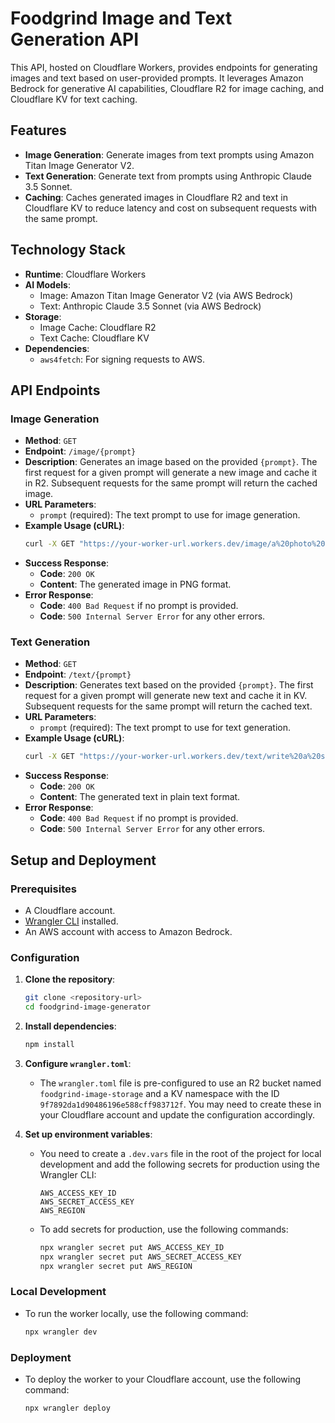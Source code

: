 # Foodgrind Image and Text Generation API

This API, hosted on Cloudflare Workers, provides endpoints for generating images and text based on user-provided prompts. It leverages Amazon Bedrock for generative AI capabilities, Cloudflare R2 for image caching, and Cloudflare KV for text caching.

## Features

-   **Image Generation**: Generate images from text prompts using Amazon Titan Image Generator V2.
-   **Text Generation**: Generate text from prompts using Anthropic Claude 3.5 Sonnet.
-   **Caching**: Caches generated images in Cloudflare R2 and text in Cloudflare KV to reduce latency and cost on subsequent requests with the same prompt.

## Technology Stack

-   **Runtime**: Cloudflare Workers
-   **AI Models**:
    -   Image: Amazon Titan Image Generator V2 (via AWS Bedrock)
    -   Text: Anthropic Claude 3.5 Sonnet (via AWS Bedrock)
-   **Storage**:
    -   Image Cache: Cloudflare R2
    -   Text Cache: Cloudflare KV
-   **Dependencies**:
    -   `aws4fetch`: For signing requests to AWS.

## API Endpoints

### Image Generation

-   **Method**: `GET`
-   **Endpoint**: `/image/{prompt}`
-   **Description**: Generates an image based on the provided `{prompt}`. The first request for a given prompt will generate a new image and cache it in R2. Subsequent requests for the same prompt will return the cached image.
-   **URL Parameters**:
    -   `prompt` (required): The text prompt to use for image generation.
-   **Example Usage (cURL)**:
    ```bash
    curl -X GET "https://your-worker-url.workers.dev/image/a%20photo%20of%20a%20cat%20wearing%20a%20hat" -o cat.png
    ```
-   **Success Response**:
    -   **Code**: `200 OK`
    -   **Content**: The generated image in PNG format.
-   **Error Response**:
    -   **Code**: `400 Bad Request` if no prompt is provided.
    -   **Code**: `500 Internal Server Error` for any other errors.

### Text Generation

-   **Method**: `GET`
-   **Endpoint**: `/text/{prompt}`
-   **Description**: Generates text based on the provided `{prompt}`. The first request for a given prompt will generate new text and cache it in KV. Subsequent requests for the same prompt will return the cached text.
-   **URL Parameters**:
    -   `prompt` (required): The text prompt to use for text generation.
-   **Example Usage (cURL)**:
    ```bash
    curl -X GET "https://your-worker-url.workers.dev/text/write%20a%20short%20story%20about%20a%20robot"
    ```
-   **Success Response**:
    -   **Code**: `200 OK`
    -   **Content**: The generated text in plain text format.
-   **Error Response**:
    -   **Code**: `400 Bad Request` if no prompt is provided.
    -   **Code**: `500 Internal Server Error` for any other errors.

## Setup and Deployment

### Prerequisites

-   A Cloudflare account.
-   [Wrangler CLI](https://developers.cloudflare.com/workers/wrangler/install-and-update/) installed.
-   An AWS account with access to Amazon Bedrock.

### Configuration

1.  **Clone the repository**:
    ```bash
    git clone <repository-url>
    cd foodgrind-image-generator
    ```

2.  **Install dependencies**:
    ```bash
    npm install
    ```

3.  **Configure `wrangler.toml`**:
    -   The `wrangler.toml` file is pre-configured to use an R2 bucket named `foodgrind-image-storage` and a KV namespace with the ID `9f7892da1d90486196e588cff983712f`. You may need to create these in your Cloudflare account and update the configuration accordingly.

4.  **Set up environment variables**:
    -   You need to create a `.dev.vars` file in the root of the project for local development and add the following secrets for production using the Wrangler CLI:
        ```
        AWS_ACCESS_KEY_ID
        AWS_SECRET_ACCESS_KEY
        AWS_REGION
        ```
    -   To add secrets for production, use the following commands:
        ```bash
        npx wrangler secret put AWS_ACCESS_KEY_ID
        npx wrangler secret put AWS_SECRET_ACCESS_KEY
        npx wrangler secret put AWS_REGION
        ```

### Local Development

-   To run the worker locally, use the following command:
    ```bash
    npx wrangler dev
    ```

### Deployment

-   To deploy the worker to your Cloudflare account, use the following command:
    ```bash
    npx wrangler deploy
    ```
